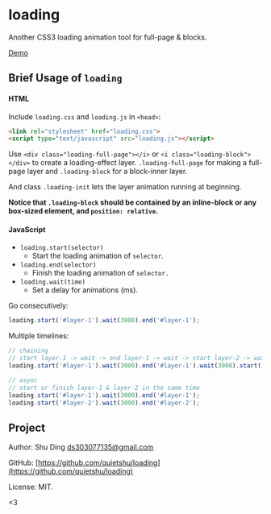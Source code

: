 # loading
Another CSS3 loading animation tool for full-page &amp; blocks.

[Demo](http://shud.in/loading)

## Brief Usage of `loading`

#### HTML
Include `loading.css` and `loading.js` in `<head>`:
  
```html
<link rel="stylesheet" href="loading.css">
<script type="text/javascript" src="loading.js"></script>
```

Use `<div class="loading-full-page"></i>` or `<i class="loading-block"></div>`  to create a loading-effect layer. `.loading-full-page` for making a full-page layer and `.loading-block` for a block-inner layer.

And class `.loading-init` lets the layer animation running at beginning.

**Notice that `.loading-block` should be contained by an inline-block or any box-sized element, and `position: relative`.**

#### JavaScript

- `loading.start(selector)`
  - Start the loading animation of `selector`.
- `loading.end(selector)`
  - Finish the loading animation of `selector.`
- `loading.wait(time)`
  - Set a delay for animations (ms).

Go consecutively:

```javascript
loading.start('#layer-1').wait(3000).end('#layer-1');
```

Multiple timelines:
```javascript
// chaining
// start layer-1 -> wait -> end layer-1 -> wait -> start layer-2 -> wait -> end layer-2
loading.start('#layer-1').wait(3000).end('#layer-1').wait(3000).start('#layer-2').wait(3000).end('#layer-2');

// async
// start or finish layer-1 & layer-2 in the same time
loading.start('#layer-1').wait(3000).end('#layer-1');
loading.start('#layer-2').wait(3000).end('#layer-2');
```

## Project

Author: Shu Ding <ds303077135@gmail.com>

GitHub: [https://github.com/quietshu/loading](https://github.com/quietshu/loading)

License: MIT.

<3

